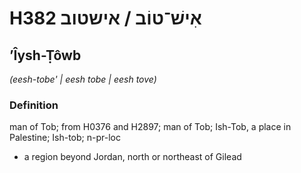 # H382 אִישׁ־טוֹב / אישטוב

## ʼÎysh-Ṭôwb

_(eesh-tobe' | eesh tobe | eesh tove)_

### Definition

man of Tob; from H0376 and H2897; man of Tob; Ish-Tob, a place in Palestine; Ish-tob; n-pr-loc

- a region beyond Jordan, north or northeast of Gilead
